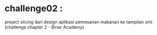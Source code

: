 # challenge02 : 
project slicing dari design aplikasi pemesanan makanan ke tampilan xml (challenge chapter 2 - Binar Academy)
